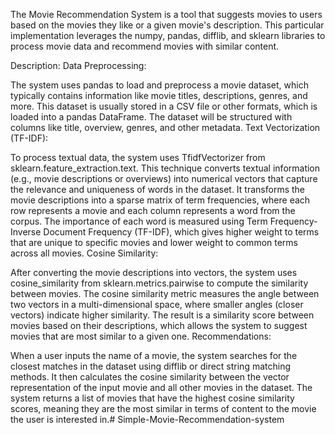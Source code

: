 The Movie Recommendation System is a tool that suggests movies to users based on the movies they like or a given movie's description. This particular implementation leverages the numpy, pandas, difflib, and sklearn libraries to process movie data and recommend movies with similar content.

Description:
Data Preprocessing:

The system uses pandas to load and preprocess a movie dataset, which typically contains information like movie titles, descriptions, genres, and more. This dataset is usually stored in a CSV file or other formats, which is loaded into a pandas DataFrame.
The dataset will be structured with columns like title, overview, genres, and other metadata.
Text Vectorization (TF-IDF):

To process textual data, the system uses TfidfVectorizer from sklearn.feature_extraction.text. This technique converts textual information (e.g., movie descriptions or overviews) into numerical vectors that capture the relevance and uniqueness of words in the dataset.
It transforms the movie descriptions into a sparse matrix of term frequencies, where each row represents a movie and each column represents a word from the corpus. The importance of each word is measured using Term Frequency-Inverse Document Frequency (TF-IDF), which gives higher weight to terms that are unique to specific movies and lower weight to common terms across all movies.
Cosine Similarity:

After converting the movie descriptions into vectors, the system uses cosine_similarity from sklearn.metrics.pairwise to compute the similarity between movies. The cosine similarity metric measures the angle between two vectors in a multi-dimensional space, where smaller angles (closer vectors) indicate higher similarity.
The result is a similarity score between movies based on their descriptions, which allows the system to suggest movies that are most similar to a given one.
Recommendations:

When a user inputs the name of a movie, the system searches for the closest matches in the dataset using difflib or direct string matching methods.
It then calculates the cosine similarity between the vector representation of the input movie and all other movies in the dataset.
The system returns a list of movies that have the highest cosine similarity scores, meaning they are the most similar in terms of content to the movie the user is interested in.# Simple-Movie-Recommendation-system
